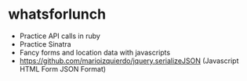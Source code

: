 whatsforlunch
==============

 * Practice API calls in ruby
 * Practice Sinatra
 * Fancy forms and location data with javascripts
 * https://github.com/marioizquierdo/jquery.serializeJSON (Javascript HTML Form JSON Format)

